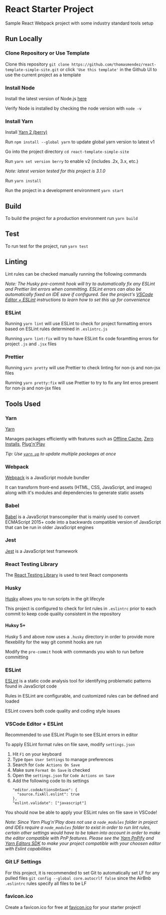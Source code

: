 # React Starter Project

Sample React Webpack project with some industry standard tools setup

## Run Locally

### Clone Repository or Use Template

Clone this repository `git clone https://github.com/thomasmendez/react-template-simple-site.git` or click `'Use this template'` in the Github UI to use the current project as a template

### Install Node

Install the latest version of Node.js [here](https://nodejs.org/en/download/)

Verify Node is installed by checking the node version with `node -v`

### Install Yarn

Install [Yarn 2 (berry)](https://yarnpkg.com/getting-started/migration#why-should-you-migrate)

Run `npm install --global yarn` to update global yarn version to latest v1

Go into the project directory `cd react-template-simple-site`

Run `yarn set version berry` to enable v2 (includes .2x, 3.x, etc.)

_Note: latest version tested for this project is 3.1.0_

Run `yarn install`

Run the project in a development environment `yarn start`

## Build

To build the project for a production environment run `yarn build`

## Test

To run test for the project, run `yarn test`

## Linting

Lint rules can be checked manually running the following commands

_Note: The Husky pre-commit hook will try to automatically fix any ESLint and Prettier lint errors when committing. ESLint errors can also be automatically fixed on IDE save if configured. See the project's [VSCode Editor + ESLint](https://github.com/thomasmendez/react-template-simple-site#vscode-editor--eslint) instructions to learn how to set this up for convenience_

### ESLint

Running `yarn lint` will use ESLint to check for project formatting errors based on ESLint rules determined in `.eslintrc.js`

Running `yarn lint:fix` will try to have ESLint fix code foramtting errors for project `.js` and `.jsx` files

### Prettier

Running `yarn pretty` will use Prettier to check linting for non-js and non-jsx files

Running `yarn pretty:fix` will use Prettier to try to fix any lint erros present for non-js and non-jsx files

## Tools Used

### Yarn

[Yarn](https://yarnpkg.com/)

Manages packages efficiently with features such as [Offline Cache](https://yarnpkg.com/features/offline-cache), [Zero Installs](https://yarnpkg.com/features/zero-installs), [Plug'n'Play](https://yarnpkg.com/features/pnp)

_Tip: Use [`yarn up`](https://yarnpkg.com/cli/up) to update multiple packages at once_

### Webpack

[Webpack](https://webpack.js.org/) is a JavaScript module bundler

It can transform front-end assets (HTML, CSS, JavaScript, and images) along with it's modules and dependencies to generate static assets

### Babel

[Babel](https://babeljs.io/) is a JavaScript transcompiler that is mainly used to convert ECMAScript 2015+ code into a backwards compatible version of JavaScript that can be run in older JavaScript engines

### Jest

[Jest](https://jestjs.io/) is a JavaScript test framework

### React Testing Library

The [React Testing Library](https://testing-library.com/) is used to test React components

### Husky

[Husky](https://typicode.github.io/husky/#/) allows you to run scripts in the git lifecyle

This project is configured to check for lint rules in `.eslintrc` prior to each commit to keep code quality consistent in the repository

#### Huksy 5+

Husky 5 and above now uses a `.husky` directory in order to provide more flexebility for the way git commit hooks are run

Modify the `pre-commit` hook with commands you wish to run before committing

### ESLint

[ESLint](https://eslint.org/) is a static code analysis tool for identifying problematic patterns found in JavaScript code

Rules in ESLint are configurable, and customized rules can be defined and loaded

ESLint covers both code quality and coding style issues

### VSCode Editor + ESLint

Recommended to use ESLint Plugin to see ESLint errors in editor

To apply ESLint format rules on file save, modify `settings.json`

1. Hit `F1` on your keyboard
2. Type `Open User Settings` to manage preferences
3. Search for `Code Actions On Save`
4. Make sure `Format On Save` is checked
5. Open the `settings.json` for `Code Actions on Save`
6. Add the following code to its settings
   ```
   "editor.codeActionsOnSave": {
     "source.fixAll.eslint": true
   },
   "eslint.validate": ["javascript"]
   ```

You should now be able to apply your ESLint rules on file save in VSCode!

_Note: Since Yarn Plug'n'Play does not use a `node_modules` folder in project and IDEs require a `node_modules` folder to exist in order to run lint rules, certain other settings would have to be taken into account in order to make the editor compatible with PnP features. Please see the [Yarn PnPify](https://next.yarnpkg.com/advanced/pnpify#vscode-support) and [Yarn Editors SDK](https://next.yarnpkg.com/getting-started/editor-sdks) to make your project compatible with your choosen editor with Eslint capabilities_

### Git LF Settings

For this project, it is recommended to set Git to automatically set LF for any pulled files `git config --global core.autocrlf false` since the AirBnb `.eslintrc` rules specify all files to be LF

### favicon.ico

Create a favicon.ico for free at [favicon.ico](https://favicon.io/) for your starter project!
